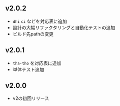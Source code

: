 ## v2.0.2

* `dhi` `ci` などを対応表に追加
* 設計の大幅リファクタリングと自動化テストの追加
* ビルド先pathの変更

## v2.0.1

* `tha-tho` を対応表に追加
* 単体テスト追加

## v2.0.0

* v2の初回リリース